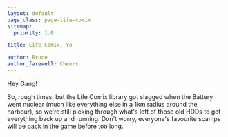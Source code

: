 ```yaml
---
layout: default
page_class: page-life-comix
sitemap:
  priority: 1.0

title: Life Comix, Yo

author: Bruce
author_farewell: Cheers
---
```


Hey Gang!

So, rough times, but the Life Comix library got slagged when the Battery went nuclear (much like everything else in a 1km radius around the harbour), so we're still picking through what's left of those old HDDs to get everything back up and running. Don't worry, everyone's favourite scamps will be back in the game before too long.

